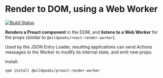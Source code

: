 # Render to DOM, using a Web Worker

[![Build Status](https://travis-ci.org/wildpeaks/package-preact-render-worker.svg?branch=master)](https://travis-ci.org/wildpeaks/package-preact-render-worker)

**Renders a Preact component** in the DOM,
and **listens to a Web Worker** for the props (similar to `@wildpeaks/react-render-worker`).

Used by the JSON Entry Loader, resulting applications can send Actions messages to the Worker
to modify its internal state, and emit new props.

Install:

	npm install @wildpeaks/preact-render-worker

